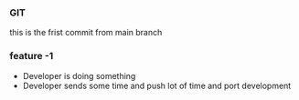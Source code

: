 ### GIT
this is the frist commit from main branch

### feature -1
* Developer is doing something
* Developer sends some time and push lot of time and port development